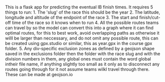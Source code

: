 This is a flask app for predicting the eventual IB finish times.
It requires 5 things to run:
    1. The 'slug' of the race this should be the year
    2. The latitude, longitude and altitude of the endpoint of the race 
    3. The start and finish/cut-off time of the race so it knows when to run 
    4. All the possible routes teams can travel by so the model can convert this into a graph where it can find optimal routes, for this to best work, avoid overlapping paths as otherwise it willl be larger than neccessary, and do not omit any possible route, this can be created using gpx.studio or similar, this as year.gpx in the course gpx folder.
    5. Any div-specific exclusion zones as defined by a geojson shape saved in the exclusions folder then the folder with the race slug and with the division numbers in them, any global ones must contain the word global intheir file name, if anything slightly too small as it only as to disconnect any routes going through for it not assume teams wilkl travel through there. These can be made at geojson.io
